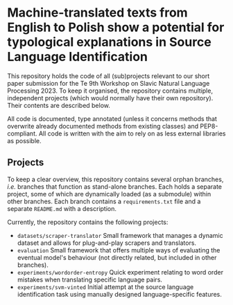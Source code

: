 # Machine-translated texts from English to Polish show a potential for typological explanations in Source Language Identification

This repository holds the code of all (sub)projects relevant to our short paper submission for the Te 9th Workshop on Slavic Natural Language Processing 2023. To keep it organised, the repository contains multiple, independent projects (which would normally have their own repository). Their contents are described below.

All code is documented, type annotated (unless it concerns methods that overwrite already documented methods from existing classes) and PEP8-compliant. All code is written with the aim to rely on as less external libraries as possible.

## Projects 
To keep a clear overview, this repository contains several orphan branches, *i.e.* branches that function as stand-alone branches. Each holds a separate project, some of which are dynamically loaded (as a submodule) within other branches. Each branch contains a `requirements.txt` file and a separate `README.md` with a description.

Currently, the repository contains the following projects:

- `datasets/scraper-translator` Small framework that manages a dynamic dataset and allows for plug-and-play scrapers and translators.
- `evaluation` Small framework that offers multiple ways of evaluating the eventual model's behaviour (not directly related, but included in other branches).
- `experiments/wordorder-entropy` Quick experiment relating to word order mistakes when translating specific language pairs.
- `experiments/svm-vinted` Initial attempt at the source language identification task using manually designed language-specific features.
